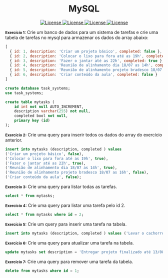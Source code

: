 <div align="center">
  <h1>MySQL</h1>
  <p>
      <a href="https://opensource.org/licenses/MIT">
          <img alt="License" src="https://img.shields.io/badge/License-MIT-yellow.svg">
      </a>
      <a href="#">
          <img alt="License" src="https://img.shields.io/github/languages/count/magdacastro/MySQL">
      </a>
      <a href="#">
          <img alt="License" src="https://img.shields.io/github/last-commit/magdacastro/MySQL">
      </a>
      <a href="#">
          <img alt="License" src="https://img.shields.io/github/followers/magdacastro?style=social">
      </a>
  </p>
</div>

<style>
  b {
    font-size:12px;
  }
</style>

<b>Exercício 1:</b> Crie um banco de dados para um sistema de tarefas
e crie uma tabela de tarefas no mysql para armazenar os dados do array abaixo:

```Javascript
[
  { id: 1, description: 'Criar um projeto básico', completed: false },
  { id: 2, description: 'Colocar o lixo para fora até as 19h', completed: true },
  { id: 3, description: 'Fazer o jantar até as 22h', completed: true },
  { id: 4, description: 'Reunião de alinhamento dia 18/07 as 14h', completed: true },
  { id: 5, description: 'Reunião de alinhamento projeto bradesco 18/07 as 16h', completed: false },
  { id: 6, description: 'Criar conteúdo da aula', completed: false }
]
```

```SQL
create database task_systems;
use task_systems;

create table mytasks (
	id int not null AUTO_INCREMENT,
	description varchar(255) not null,
	completed bool not null,
	primary key (id)
);
```

<b>Exercício 2:</b> Crie uma query para inserir todos os dados do array do exercício anterior.

```SQL
insert into mytasks (description, completed ) values
('Criar um projeto básico', false),
('Colocar o lixo para fora até as 19h', true),
('Fazer o jantar até as 22h', true),
('Reunião de alinhamento dia 18/07 as 14h', true),
('Reunião de alinhamento projeto bradesco 18/07 as 16h', false),
('Criar conteúdo da aula', false);

```

<b>Exercício 3:</b> Crie uma query para listar todas as tarefas.

```SQL
select * from mytasks;
```

<b>Exercício 4:</b> Crie uma query para listar uma tarefa pelo id 2.

```SQL
select * from mytasks where id = 2;
```

<b>Exercício 5:</b> Crie um query para inserir uma tarefa na tabela.

```SQL
insert into mytasks (description, completed ) values ('Levar o cachorro para passear', true);
```

<b>Exercício 6:</b> Crie uma query para atualizar uma tarefa na tabela.

```SQL
update mytasks set description = 'Entregar projeto finalizado até 13/08' where id = 7;
```

<b>Exercício 7:</b> Crie uma query para remover uma tarefa da tabela.

```SQL
delete from mytasks where id = 1;
```
